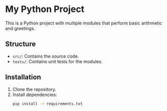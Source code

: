 # My Python Project

This is a Python project with multiple modules that perform basic arithmetic and greetings.

## Structure
- `src/`: Contains the source code.
- `tests/`: Contains unit tests for the modules.

## Installation

1. Clone the repository.
2. Install dependencies:
   ```bash
   pip install -r requirements.txt
